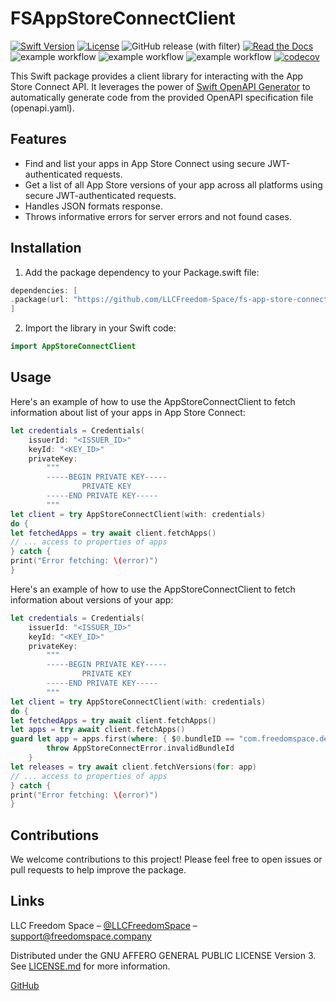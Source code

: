# FSAppStoreConnectClient

[![Swift Version][swift-image]][swift-url]
[![License][license-image]][license-url]
![GitHub release (with filter)](https://img.shields.io/github/v/release/LLCFreedom-Space/fs-app-store-connect-client)
 [![Read the Docs](https://readthedocs.org/projects/docs/badge/?version=latest)](https://llcfreedom-space.github.io/fs-app-store-connect-client/)
![example workflow](https://github.com/LLCFreedom-Space/fs-app-store-connect-client/actions/workflows/docc.yml/badge.svg?branch=main)
![example workflow](https://github.com/LLCFreedom-Space/fs-app-store-connect-client/actions/workflows/lint.yml/badge.svg?branch=main)
![example workflow](https://github.com/LLCFreedom-Space/fs-app-store-connect-client/actions/workflows/test.yml/badge.svg?branch=main)
 [![codecov](https://codecov.io/github/LLCFreedom-Space/fs-app-store-connect-client/graph/badge.svg?token=2EUIA4OGS9)](https://codecov.io/github/LLCFreedom-Space/fs-app-store-connect-client)

This Swift package provides a client library for interacting with the App Store Connect API. It leverages the power of [Swift OpenAPI Generator](https://github.com/apple/swift-openapi-generator/tree/main) to automatically generate code from the provided OpenAPI specification file (openapi.yaml).

## Features

- Find and list your apps in App Store Connect using secure JWT-authenticated requests.
- Get a list of all App Store versions of your app across all platforms using secure JWT-authenticated requests.
- Handles JSON formats response.
- Throws informative errors for server errors and not found cases.

## Installation

1. Add the package dependency to your Package.swift file:

```swift
dependencies: [
.package(url: "https://github.com/LLCFreedom-Space/fs-app-store-connect-client", from: "1.0.0")
]
```

2. Import the library in your Swift code:

```swift
import AppStoreConnectClient
```

## Usage
Here's an example of how to use the AppStoreConnectClient to fetch information about list of your apps in App Store Connect:
```swift
let credentials = Credentials(
    issuerId: "<ISSUER_ID>"
    keyId: "<KEY_ID>"
    privateKey:
        """
        -----BEGIN PRIVATE KEY-----
                PRIVATE KEY
        -----END PRIVATE KEY-----
        """
let client = try AppStoreConnectClient(with: credentials)
do {
let fetchedApps = try await client.fetchApps()
// ... access to properties of apps
} catch {
print("Error fetching: \(error)")
}
```

Here's an example of how to use the AppStoreConnectClient to fetch information about versions of your app:
```swift
let credentials = Credentials(
    issuerId: "<ISSUER_ID>"
    keyId: "<KEY_ID>"
    privateKey:
        """
        -----BEGIN PRIVATE KEY-----
                PRIVATE KEY
        -----END PRIVATE KEY-----
        """
let client = try AppStoreConnectClient(with: credentials)
do {
let fetchedApps = try await client.fetchApps()
let apps = try await client.fetchApps()
guard let app = apps.first(where: { $0.bundleID == "com.freedomspace.dealogx" }) else {
        throw AppStoreConnectError.invalidBundleId
    }
let releases = try await client.fetchVersions(for: app)
// ... access to properties of apps
} catch {
print("Error fetching: \(error)")
}
```

## Contributions

We welcome contributions to this project! Please feel free to open issues or pull requests to help improve the package.

## Links

LLC Freedom Space – [@LLCFreedomSpace](https://twitter.com/llcfreedomspace) – [support@freedomspace.company](mailto:support@freedomspace.company)

Distributed under the GNU AFFERO GENERAL PUBLIC LICENSE Version 3. See [LICENSE.md][license-url] for more information.

 [GitHub](https://github.com/LLCFreedom-Space)

[swift-image]:https://img.shields.io/badge/swift-5.8-orange.svg
[swift-url]: https://swift.org/
[license-image]: https://img.shields.io/badge/License-GPLv3-blue.svg
[license-url]: LICENSE

